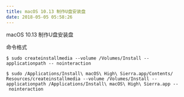 ```yaml
---
title: macOS 10.13 制作U盘安装盘
date: 2018-05-05 05:58:26
---
```


macOS 10.13 制作U盘安装盘



命令格式

```shell
$ sudo createinstallmedia --volume /Volumes/Install --
applicationpath -- nointeraction
```



```shell
$ sudo /Applications/Install\ macOS\ High\ Sierra.app/Contents/
Resources/createinstallmedia --volume /Volumes/Install --
applicationpath /Applications/Install\ macOS\ High\ Sierra.app --
 nointeraction
```


